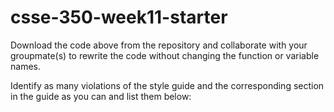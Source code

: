 # csse-350-week11-starter
Download the code above from the repository and collaborate with your groupmate(s) to rewrite the code without changing the function or variable names.

Identify as many violations of the style guide and the corresponding section in the guide as you can and list them below:

